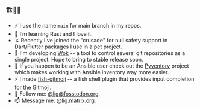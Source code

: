 ### 🏗️🚢🏃

- ⚡ I use the name `main` for main branch in my repos.
- 🌱 I’m learning Rust and I love it.
- ⚔️ Recently I've joined the "crusade" for null safety support in Dart/Flutter packages I use in a pet project. 
- 🔭 I'm developing [Wok](https://github.com/lig/wok) -- a tool to control several git repositories as a single project. Hope to bring to stable release soon.
- 🔭 If you happen to be an Ansible user check out the [Pyventory](https://github.com/lig/pyventory) project which makes working with Ansible inventory way more easier.
- ⚡ I made [fish-gitmoji](https://github.com/lig/fish-gitmoji) -- a fish shell plugin that provides input completion for the [Gitmoji](https://gitmoji.carloscuesta.me/).
- 💬 Follow me: [@lig@fosstodon.org](https://fosstodon.org/@lig).
- 📫 Message me: [@lig:matrix.org](https://app.element.io/).

<!--
**lig/lig** is a ✨ _special_ ✨ repository because its `README.md` (this file) appears on your GitHub profile.

Here are some ideas to get you started:

- 🔭 I’m currently working on ...
- 🌱 I’m currently learning ...
- 👯 I’m looking to collaborate on ...
- 🤔 I’m looking for help with ...
- 💬 Ask me about ...
- 📫 How to reach me: ...
- 😄 Pronouns: ...
- ⚡ Fun fact: ...
-->
